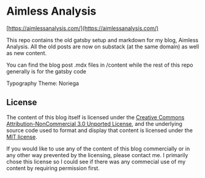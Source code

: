 # Aimless Analysis

[https://aimlessanalysis.com/](https://aimlessanalysis.com/)

This repo contains the old gatsby setup and markdown for my blog, Aimless Analysis. All the old posts are now on substack (at the same domain) as well as new content.

You can find the blog post .mdx files in /content while the rest of this repo generally is for the gatsby code

Typography Theme: Noriega

## License

The content of this blog itself is licensed under the [Creative Commons Attribution-NonCommercial 3.0 Unported License](https://creativecommons.org/licenses/by-nc/3.0/), and the underlying source code used to format and display that content is licensed under the [MIT license](LICENSE.md).

If you would like to use any of the content of this blog commercially or in any other way prevented by the licensing, please contact me. I primarily chose this license so I could see if there was any commecial use of my content by requiring permission first.
